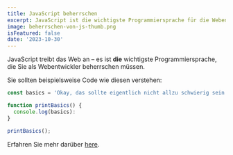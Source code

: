 ```yaml
---
title: JavaScript beherrschen
excerpt: JavaScript ist die wichtigste Programmiersprache für die Webentwicklung. Du weißt es wahrscheinlich nicht gut genug!
image: beherrschen-von-js-thumb.png
isFeatured: false
date: '2023-10-30'
---
```



JavaScript treibt das Web an – es ist **die** wichtigste Programmiersprache, die Sie als Webentwickler beherrschen müssen.

Sie sollten beispielsweise Code wie diesen verstehen:

```js
const basics = 'Okay, das sollte eigentlich nicht allzu schwierig sein';

function printBasics() {
  console.log(basics):
}

printBasics();
```

Erfahren Sie mehr darüber [here](https://developer.mozilla.org/ko/docs/Web/JavaScript).
